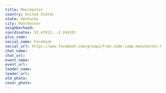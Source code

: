 ```yaml
---
title: Manchester
country: United States
state: Kentucky
city: Manchester
neighborhood: 
coordinates: 53.47913, -2.244101
plus_code:
social_name: Facebook
social_url: https://www.facebook.com/groups/free.code.camp.manchester.kentucky
chat_name:
chat_url:
event_name:
event_url:
leader_name:
leader_url:
old_photo: 
cover_photo:
---
```

